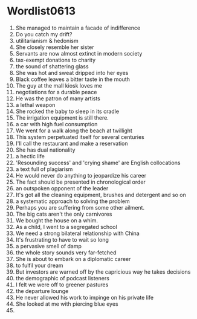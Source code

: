 # Wordlist0613
1. She managed to maintain a facade of indifference
2. Do you catch my drift?
3. utilitarianism & hedonism
4. She closely resemble her sister
5. Servants are now almost extinct in modern society
6. tax-exempt donations to charity
7. the sound of shattering glass
8. She was hot and sweat dripped into her eyes
9. Black coffee leaves a bitter taste in the mouth
10. The guy at the mall kiosk loves me
11. negotiations for a durable peace
12. He was the patron of many artists
13. a lethal weapon
14. She rocked the baby to sleep in its cradle
15. The irrigation equipment is still there.
16. a car with high fuel consumption
17. We went for a walk along the beach at twillight
18. This system perpetuated itself for several centuries
19. I'll call the restaurant and make a reservation
20. She has dual nationality
21. a hectic life
22. 'Resounding success' and 'crying shame' are English collocations
23. a text full of plagiarism
24. He would never do anything to jeopardize his career
25. The fact should be presented in chronological order
26. an outspoken opponent of the leader
27. It's got all the cleaning equipment, brushes and detergent and so on
28. a systematic approach to solving the problem
29. Perhaps you are suffering from some other ailment.
30. The big cats aren't the only carnivores
31. We bought the house on a whim.
32. As a child, I went to a segregated school
33. We need a strong bilateral relationship with China
34. It's frustrating to have to wait so long
35. a pervasive smell of damp
36. the whole story sounds very far-fetched
37. She is about to embark on a diplomatic career
38. to fulfil your dream
39. But investors are warned off by the capricious way he  takes decisions
40. the demographic of podcast listeners
41. I felt we were off to greener pastures
42. the departure lounge
43. He never allowed his work to impinge on his private life
44. She looked at me with piercing blue eyes
45. 

